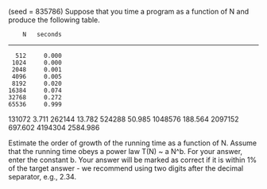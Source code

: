 (seed = 835786)
Suppose that you time a program as a function of N and produce
the following table.

        N   seconds
-------------------
      512     0.000
     1024     0.000
     2048     0.001
     4096     0.005
     8192     0.020
    16384     0.074
    32768     0.272
    65536     0.999
   131072     3.711
   262144    13.782
   524288    50.985
  1048576   188.564
  2097152   697.602
  4194304  2584.986


Estimate the order of growth of the running time as a function of N.
Assume that the running time obeys a power law T(N) ~ a N^b. For your
answer, enter the constant b. Your answer will be marked as correct
if it is within 1% of the target answer - we recommend using
two digits after the decimal separator, e.g., 2.34.
